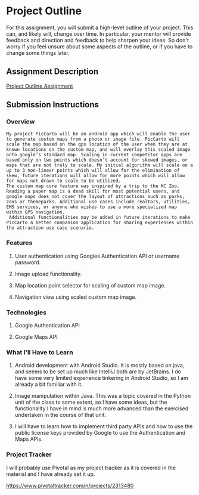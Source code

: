﻿# Project Outline
For this assignment, you will submit a high-level outline of your project. This can, and likely will, change over time. In particular, your mentor will provide feedback and direction and feedback to help sharpen your ideas. So don't worry if you feel unsure about some aspects of the outline, or if you have to change some things later.

## Assignment Description
[Project Outline Assignment](https://education.launchcode.org/liftoff/assignments/project-outline/)

## Submission Instructions

### Overview

	My project PicCarto will be an android app which will enable the user to generate custom maps from a photo or image file. PicCarto will scale the map based on the gps location of the user when they are at known locations on the custom map, and will overlay this scaled image onto google’s standard map. Scaling in current competitor apps are based only on two points which doesn’t account for skewed images, or maps that are not truly to scale. My initial algorithm will scale on a up to 3 non-linear points which will allow for the elimination of skew, future iterations will allow for more points which will allow for maps not drawn to scale to be utilized. 
	The custom map core feature was inspired by a trip to the KC Zoo. Reading a paper map is a dead skill for most potential users, and google maps does not cover the layout of attractions such as parks, zoos or themeparks. Additional use cases include realtors, utilities, EMS services, or anyone who wishes to use a more specialized map within GPS navigation. 
	 Additional functionalities may be added in future iterations to make PicCarto a better companion application for sharing experiences within the attraction use case scenario.


### Features

1. User authentication using Googles Authentication API or username password.

2. Image upload functionality.

3. Map location point selector for scaling of custom map image.

4. Navigation view using scaled custom map image. 


### Technologies

1. Google Authentication API

2. Google Maps API


### What I'll Have to Learn

1. Android development with Android Studio. It is mostly based on java, and seems to be set up much like IntelliJ both are by JetBrains. I do have some very limited experience tinkering in Android Studio, so I am already a bit familiar with it. 

2. Image manipulation within Java. This was a topic covered in the Python unit of the class to some extent, so I have some ideas, but the functionality I have in mind is much more advanced than the exercised undertaken in the course of that unit. 

3. I will have to learn how to implement third party APIs and how to use the public license keys provided by Google to use the Authentication and Maps APIs.

### Project Tracker
I will probably use Pivotal as my project tracker as it is covered in the material and I have already set it up.

https://www.pivotaltracker.com/n/projects/2313480

